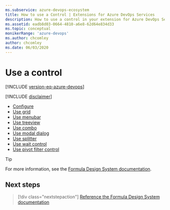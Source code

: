 ```yaml
---
ms.subservice: azure-devops-ecosystem
title: How to use a Control | Extensions for Azure DevOps Services
description: How to use a control in your extension for Azure DevOps Services.
ms.assetid: eadb8d03-0664-4810-a6e8-62d64e834d33
ms.topic: conceptual
monikerRange: 'azure-devops'
ms.author: chcomley
author: chcomley
ms.date: 06/03/2020
---
```


# Use a control

[!INCLUDE [version-eq-azure-devops](../../includes/version-eq-azure-devops.md)]

[!INCLUDE [disclaimer](../../integrate/api/_data/disclaimer.md)]

* [Configure](/previous-versions/azure/devops/extend/develop/ui-controls/configure)
* [Use grid](/previous-versions/azure/devops/extend/develop/ui-controls/grido)
* [Use menubar](/previous-versions/azure/devops/extend/develop/ui-controls/menubaro)
* [Use treeview](/previous-versions/azure/devops/extend/develop/ui-controls/treeviewo)
* [Use combo](/previous-versions/azure/devops/extend/develop/ui-controls/comboo)
* [Use modal dialog](/previous-versions/azure/devops/extend/develop/ui-controls/modaldialogo)
* [Use splitter](/previous-versions/azure/devops/extend/develop/ui-controls/splittero)
* [Use wait control](/previous-versions/azure/devops/extend/develop/ui-controls/waitcontrolo)
* [Use pivot filter control](/previous-versions/azure/devops/extend/develop/ui-controls/pivotfiltero)

> [!TIP]
> For more information, see the [Formula Design System documentation](https://azdevinternal.azureedge.net/). 

## Next steps

> [!div class="nextstepaction"]
> [Reference the Formula Design System documentation](https://azdevinternal.azureedge.net/)


